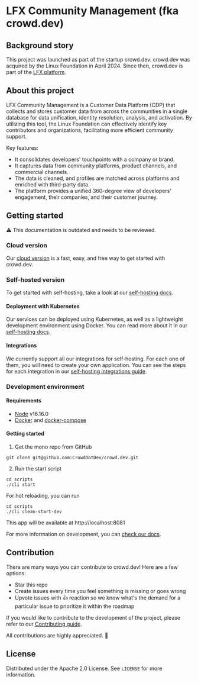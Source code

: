 
<!-- BODY -->

# LFX Community Management (fka crowd.dev) 
## Background story
This project was launched as part of the startup crowd.dev. crowd.dev was acquired by the Linux Foundation in April 2024. Since then, crowd.dev is part of the [LFX platform](https://lfx.linuxfoundation.org/).

## About this project
LFX Community Management is a Customer Data Platform (CDP) that collects and stores customer data from across the communities in a single database for data unification, identity resolution, analysis, and activation. By utilizing this tool, the Linux Foundation can effectively identify key contributors and organizations, facilitating more efficient community support.

Key features:
* It consolidates developers' touchpoints with a company or brand.
* It captures data from community platforms, product channels, and commercial channels.
* The data is cleaned, and profiles are matched across platforms and enriched with third-party data.
* The platform provides a unified 360-degree view of developers' engagement, their companies, and their customer journey.


## Getting started
⚠️ This documentation is outdated and needs to be reviewed.

### Cloud version

Our <a href="https://app.crowd.dev/">cloud version</a> is a fast, easy, and free way to get started with crowd.dev.

### Self-hosted version

To get started with self-hosting, take a look at our [self-hosting docs](https://docs.crowd.dev/docs/getting-started-with-self-hosting).

#### Deployment with Kubernetes

Our services can be deployed using Kubernetes, as well as a lightweight development environment using Docker. You can read more about it in our [self-hosting docs](https://docs.crowd.dev/docs/deployment).

#### Integrations

We currently support all our integrations for self-hosting. For each one of them, you will need to create your own application. You can see the steps for each integration in our [self-hosting integrations guide](https://docs.crowd.dev/docs/self-hosting).

### Development environment

#### <a name="requirements">Requirements</a>

- [Node](https://nodejs.org/en) v16.16.0
- [Docker](https://docs.docker.com/get-docker/) and [docker-compose](https://docs.docker.com/compose/install/)

#### <a name="getting_started">Getting started</a>

1. Get the mono repo from GitHub

```shell
git clone git@github.com:CrowdDotDev/crowd.dev.git
```

2. Run the start script

```shell
cd scripts
./cli start
```

For hot reloading, you can run

```shell
cd scripts
./cli clean-start-dev
```

This app will be available at http://localhost:8081

For more information on development, you can <a href="https://docs.crowd.dev/docs/docker-compose-single-machine-development-with-docker-images">check our docs</a>.


## Contribution

There are many ways you can contribute to crowd.dev! Here are a few options:

- Star this repo
- Create issues every time you feel something is missing or goes wrong
- Upvote issues with 👍 reaction so we know what's the demand for a particular issue to prioritize it within the roadmap

If you would like to contribute to the development of the project, please refer to our [Contributing guide](https://github.com/CrowdDotDev/crowd.dev/blob/main/CONTRIBUTING.md).

All contributions are highly appreciated. 🙏

## License

Distributed under the Apache 2.0 License. See `LICENSE` for more information.

